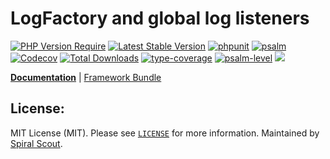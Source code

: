 # LogFactory and global log listeners

[![PHP Version Require](https://poser.pugx.org/spiral/logger/require/php)](https://packagist.org/packages/spiral/logger)
[![Latest Stable Version](https://poser.pugx.org/spiral/logger/v/stable)](https://packagist.org/packages/spiral/logger)
[![phpunit](https://github.com/spiral/logger/actions/workflows/phpunit.yml/badge.svg)](https://github.com/spiral/logger/actions)
[![psalm](https://github.com/spiral/logger/actions/workflows/psalm.yml/badge.svg)](https://github.com/spiral/logger/actions)
[![Codecov](https://codecov.io/gh/spiral/logger/branch/master/graph/badge.svg)](https://codecov.io/gh/spiral/logger/)
[![Total Downloads](https://poser.pugx.org/spiral/logger/downloads)](https://packagist.org/packages/spiral/logger)
[![type-coverage](https://shepherd.dev/github/spiral/logger/coverage.svg)](https://shepherd.dev/github/spiral/logger)
[![psalm-level](https://shepherd.dev/github/spiral/logger/level.svg)](https://shepherd.dev/github/spiral/logger)
<a href="https://discord.gg/8bZsjYhVVk"><img src="https://img.shields.io/badge/discord-chat-magenta.svg"></a>

<b>[Documentation](https://spiral.dev/docs)</b> | [Framework Bundle](https://github.com/spiral/framework)

## License:

MIT License (MIT). Please see [`LICENSE`](./LICENSE) for more information. Maintained by [Spiral Scout](https://spiralscout.com).
